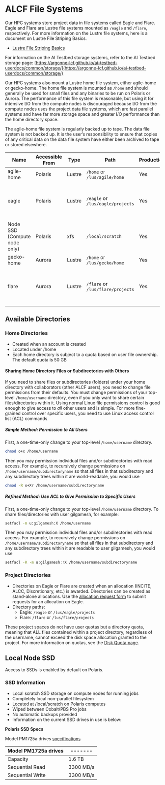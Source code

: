 # ALCF File Systems

Our HPC systems store project data in file systems called Eagle and Flare. Eagle and Flare are Lustre file systems mounted as `/eagle` and `/flare`, respectively. For more information on the Lustre file systems, here is a document on Lustre File Striping Basics.

* [Lustre File Striping Basics](https://www.alcf.anl.gov/support-center/training-assets/file-systems-and-io-performance)

For information on the AI Testbed storage systems, refer to the AI Testbed storage page: [https://argonne-lcf.github.io/ai-testbed-userdocs/common/storage/](https://argonne-lcf.github.io/ai-testbed-userdocs/common/storage/)

Our HPC systems also mount a Lustre home file system, either agile-home or gecko-home. The home file system is mounted as `/home` and should generally be used for small files and any binaries to be run on Polaris or Aurora. The performance of this file system is reasonable, but using it for intensive I/O from the compute nodes is discouraged because I/O from the compute nodes uses the project data file systems, which are fast parallel systems and have far more storage space and greater I/O performance than the home directory space.

The agile-home file system is regularly backed up to tape. The data file system is not backed up. It is the user’s responsibility to ensure that copies of any critical data on the data file system have either been archived to tape or stored elsewhere.

| Name                                 | Accessible From | Type   | Path                              | Production | Backed-up | Usage                                                                  |
|--------------------------------------|-----------------|--------|-----------------------------------|------------|-----------|------------------------------------------------------------------------|
| agile-home                           | Polaris         | Lustre | `/home` or `/lus/agile/home`      | Yes        | Yes       | General use                                                            |
| eagle                                | Polaris         | Lustre | `/eagle` or `/lus/eagle/projects` | Yes        | No        | Community sharing via Globus; <br /> Intensive job output, large files |
| Node SSD <br /> (Compute node only)  | Polaris         | xfs    | `/local/scratch`                  | Yes        | No        | Local node scratch during run                                          |
| gecko-home                           | Aurora          | Lustre | `/home` or `/lus/gecko/home`      | Yes        | No        | General use                                                            |
| flare                                | Aurora          | Lustre | `/flare` or `/lus/flare/projects` | Yes        | No        | Community sharing via Globus; <br /> Intensive job output, large files |

## Available Directories

### Home Directories

- Created when an account is created
- Located under /home
- Each home directory is subject to a quota based on user file ownership. The default quota is 50 GB

#### Sharing Home Directory Files or Subdirectories with Others

If you need to share files or subdirectories (folders) under your home directory with collaborators (other ALCF users), you need to change file permissions from their defaults. You must change permissions of your top-level `/home/username` directory, even if you only want to share certain files/directories within it. Using normal Linux file permissions control is good enough to give access to *all* other users and is simple. For more fine-grained control over specific users, you need to use Linux access control list (ACL) commands.

##### Simple Method: Permission to All Users

First, a one-time-only change to your top-level `/home/username` directory.

```bash
chmod o+x /home/username
```

Then you may permission individual files and/or subdirectories with read access. For example, to recursively change permissions on `/home/username/subdirectoryname` so that all files in that subdirectory and any subdirectory trees within it are world-readable, you would use

```bash
chmod -R o+Xr /home/username/subdirectoryname
```

##### Refined Method: Use ACL to Give Permission to Specific Users

First, a one-time-only change to your top-level `/home/username` directory. To share files/directories with user gilgamesh, for example:

```bash
setfacl -m u:gilgamesh:X /home/username
```

Then you may permission individual files and/or subdirectories with read access. For example, to recursively change permissions on `/home/username/subdirectoryname` so that all files in that subdirectory and any subdirectory trees within it are readable to user gilgamesh, you would use

```bash
setfacl -R -m u:gilgamesh:rX /home/username/subdirectoryname
```

### Project Directories

- Directories on Eagle or Flare are created when an allocation (INCITE, ALCC, Discretionary, etc.) is awarded. Directories can be created as stand-alone allocations. Use the [allocation request form](https://my.alcf.anl.gov/accounts/#/allocationRequests) to submit requests for an allocation on Eagle. 
- Directory paths:
    - Eagle: `/eagle` or `/lus/eagle/projects`
    - Flare: `/flare` or `/lus/flare/projects`

These project spaces do not have user quotas but a directory quota, meaning that ALL files contained within a project directory, regardless of the username, cannot exceed the disk space allocation granted to the project. For more information on quotas, see the [Disk Quota page](disk-quota.md).

## Local Node SSD

Access to SSDs is enabled by default on Polaris.

### SSD Information

- Local scratch SSD storage on compute nodes for running jobs
- Completely local non-parallel filesystem
- Located at /local/scratch on Polaris computes
- Wiped between Cobalt/PBS Pro jobs
- No automatic backups provided
- Information on the current SSD drives in use is below:

**Polaris SSD Specs**

Model PM1725a drives [specifications](https://semiconductor.samsung.com/resources/brochure/Brochure_Samsung_PM1725a_NVMe_SSD_1805.pdf)

| Model PM1725a drives | -------         |
| ---------------------|-----------------|
| Capacity             | 1.6 TB          |
| Sequential Read      | 3300 MB/s       |
| Sequential Write     | 3300 MB/s       |
